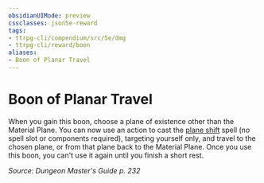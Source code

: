 ```yaml
---
obsidianUIMode: preview
cssclasses: json5e-reward
tags:
- ttrpg-cli/compendium/src/5e/dmg
- ttrpg-cli/reward/boon
aliases:
- Boon of Planar Travel
---
```

# Boon of Planar Travel

When you gain this boon, choose a plane of existence other than the Material Plane. You can now use an action to cast the [plane shift](/3-Mechanics/CLI/Compendium/spells/plane-shift.md) spell (no spell slot or components required), targeting yourself only, and travel to the chosen plane, or from that plane back to the Material Plane. Once you use this boon, you can't use it again until you finish a short rest.

*Source: Dungeon Master's Guide p. 232*